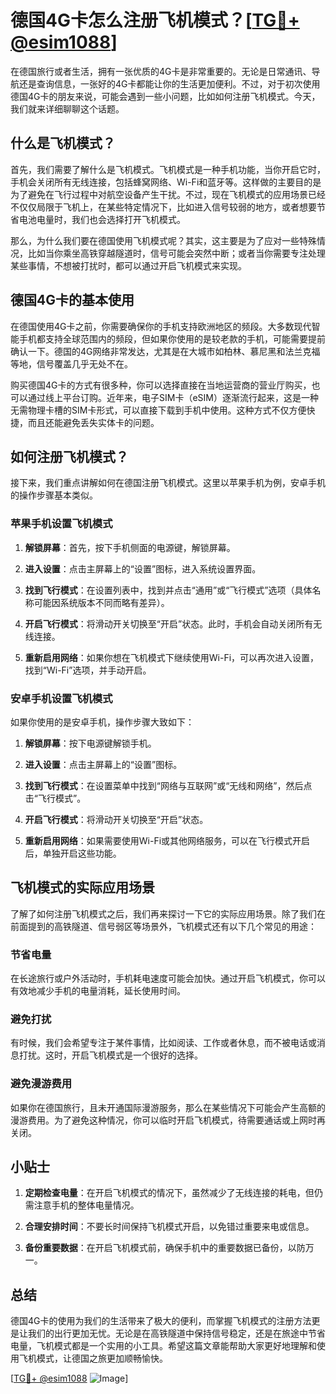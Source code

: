 # 德国4G卡怎么注册飞机模式？[[TG💪+ @esim1088](https://t.me/s/esim1088)]

在德国旅行或者生活，拥有一张优质的4G卡是非常重要的。无论是日常通讯、导航还是查询信息，一张好的4G卡都能让你的生活更加便利。不过，对于初次使用德国4G卡的朋友来说，可能会遇到一些小问题，比如如何注册飞机模式。今天，我们就来详细聊聊这个话题。

## 什么是飞机模式？

首先，我们需要了解什么是飞机模式。飞机模式是一种手机功能，当你开启它时，手机会关闭所有无线连接，包括蜂窝网络、Wi-Fi和蓝牙等。这样做的主要目的是为了避免在飞行过程中对航空设备产生干扰。不过，现在飞机模式的应用场景已经不仅仅局限于飞机上，在某些特定情况下，比如进入信号较弱的地方，或者想要节省电池电量时，我们也会选择打开飞机模式。

那么，为什么我们要在德国使用飞机模式呢？其实，这主要是为了应对一些特殊情况，比如当你乘坐高铁穿越隧道时，信号可能会突然中断；或者当你需要专注处理某些事情，不想被打扰时，都可以通过开启飞机模式来实现。

## 德国4G卡的基本使用

在德国使用4G卡之前，你需要确保你的手机支持欧洲地区的频段。大多数现代智能手机都支持全球范围内的频段，但如果你使用的是较老款的手机，可能需要提前确认一下。德国的4G网络非常发达，尤其是在大城市如柏林、慕尼黑和法兰克福等地，信号覆盖几乎无处不在。

购买德国4G卡的方式有很多种，你可以选择直接在当地运营商的营业厅购买，也可以通过线上平台订购。近年来，电子SIM卡（eSIM）逐渐流行起来，这是一种无需物理卡槽的SIM卡形式，可以直接下载到手机中使用。这种方式不仅方便快捷，而且还能避免丢失实体卡的问题。

## 如何注册飞机模式？

接下来，我们重点讲解如何在德国注册飞机模式。这里以苹果手机为例，安卓手机的操作步骤基本类似。

### 苹果手机设置飞机模式

1. **解锁屏幕**：首先，按下手机侧面的电源键，解锁屏幕。
   
2. **进入设置**：点击主屏幕上的“设置”图标，进入系统设置界面。

3. **找到飞行模式**：在设置列表中，找到并点击“通用”或“飞行模式”选项（具体名称可能因系统版本不同而略有差异）。

4. **开启飞行模式**：将滑动开关切换至“开启”状态。此时，手机会自动关闭所有无线连接。

5. **重新启用网络**：如果你想在飞机模式下继续使用Wi-Fi，可以再次进入设置，找到“Wi-Fi”选项，并手动开启。

### 安卓手机设置飞机模式

如果你使用的是安卓手机，操作步骤大致如下：

1. **解锁屏幕**：按下电源键解锁手机。

2. **进入设置**：点击主屏幕上的“设置”图标。

3. **找到飞行模式**：在设置菜单中找到“网络与互联网”或“无线和网络”，然后点击“飞行模式”。

4. **开启飞行模式**：将滑动开关切换至“开启”状态。

5. **重新启用网络**：如果需要使用Wi-Fi或其他网络服务，可以在飞行模式开启后，单独开启这些功能。

## 飞机模式的实际应用场景

了解了如何注册飞机模式之后，我们再来探讨一下它的实际应用场景。除了我们在前面提到的高铁隧道、信号弱区等场景外，飞机模式还有以下几个常见的用途：

### 节省电量

在长途旅行或户外活动时，手机耗电速度可能会加快。通过开启飞机模式，你可以有效地减少手机的电量消耗，延长使用时间。

### 避免打扰

有时候，我们会希望专注于某件事情，比如阅读、工作或者休息，而不被电话或消息打扰。这时，开启飞机模式是一个很好的选择。

### 避免漫游费用

如果你在德国旅行，且未开通国际漫游服务，那么在某些情况下可能会产生高额的漫游费用。为了避免这种情况，你可以临时开启飞机模式，待需要通话或上网时再关闭。

## 小贴士

1. **定期检查电量**：在开启飞机模式的情况下，虽然减少了无线连接的耗电，但仍需注意手机的整体电量情况。

2. **合理安排时间**：不要长时间保持飞机模式开启，以免错过重要来电或信息。

3. **备份重要数据**：在开启飞机模式前，确保手机中的重要数据已备份，以防万一。

## 总结

德国4G卡的使用为我们的生活带来了极大的便利，而掌握飞机模式的注册方法更是让我们的出行更加无忧。无论是在高铁隧道中保持信号稳定，还是在旅途中节省电量，飞机模式都是一个实用的小工具。希望这篇文章能帮助大家更好地理解和使用飞机模式，让德国之旅更加顺畅愉快。

[[TG💪+ @esim1088](https://t.me/s/esim1088) ![Image](https://i.postimg.cc/4NQfJmqS/Snipaste-2025-05-13-00-14-12.png)]